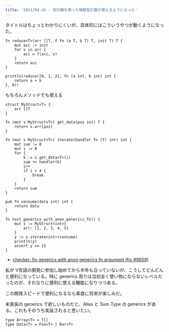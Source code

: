 ```yaml
---
title: '2021/04-26 - 型引数を使った関数型引数が使えるようになった'
---
```


タイトルはちょっとわかりにくいが、具体的にはこういうやつが動くようになった。

```
fn reduce<T>(arr []T, f fn (a T, b T) T, init T) T {
	mut acc := init
	for v in arr {
		acc = f(acc, v)
	}
	return acc
}

println(reduce([0, 1, 2], fn (a int, b int) int {
	return a + b
}, 0))
```

もちろんメソッドでも使える

```
struct MyStruct<T> {
	arr []T
}

fn (mut s MyStruct<T>) get_data(pos int) T {
	return s.arr[pos]
}

fn (mut s MyStruct<T>) iterate(handler fn (T) int) int {
	mut sum := 0
	mut i := 0
	for {
		k := s.get_data<T>(i)
		sum += handler(k)
		i++
		if i > 4 {
			break
		}
	}
	return sum
}

pub fn consume(data int) int {
	return data
}

fn test_generics_with_anon_generics_fn() {
	mut s := MyStruct<int>{
		arr: [1, 2, 3, 4, 5]
	}
	y := s.iterate<int>(consume)
	println(y)
	assert y == 15
}
```

- [checker: fix generics with anon generics fn argument (fix #9859)](https://github.com/vlang/v/pull/9897)

私が V言語の開発に参加し始めてから半年も立っていないが、こうしてどんどんと便利になっている。特に generics 周りは当初全く使い物にならないレベルだったのが、それなりに便利に使える機能になりつつある。

この開発スピードで便利になるなら素直に将来が楽しみだ。

未実装の generics で欲しいものだと、Alias と Sum Type の generics がある。これもそのうち実装されると思いたい。

```
type Array<T> = T[]
type Data<T> = Foo<T> | Bar<T>
```
